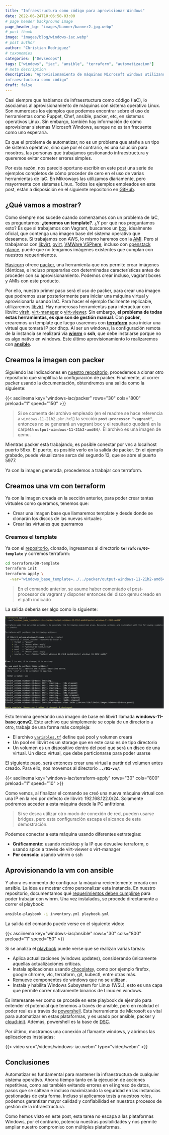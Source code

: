 ```yaml
---
title: "Infraestructura como código para aprovisionar Windows"
date: 2022-06-24T10:06:58-03:00
# page header background image
page_header_bg: "images/banner/banner2.jpg.webp"
# post thumb
image: "images/blog/windows-iac.webp"
# post author
author: "Christian Rodriguez"
# taxonomies
categories: ["Devsecops"]
tags: ["windows", "iac", "ansible", "terraform", "automatizacion"]
# meta description
description: "Aprovisionamiento de máquinas Microsoft windows utilizando
infraesrtuctura como código"
draft: false
---
```


Casi siempre que hablamos de infraesrtuctura como código (IaC), lo asociamos al
aprovisionamiento de máquinas con sistema operativo Linux. Son numerosos los
ejemplos que podemos encontrar sobre el uso de herramientas como Puppet, Chef,
ansible, packer, etc, en sistemas operativos Linux. Sin embargo, también hay
información de cómo aprovisionar sistemas Microsoft Windows, aunque no es tan
frecuente como uno esperaría.

Es que el problema de automatizar, no es un problema que atañe a un tipo de
sistema operativo, sino que por el contrario, es una solución para nosotros, las
personas que trabajamos gestionando infraestructura y queremos evitar cometer
errores simples.

Por esta razón, nos pareció oportuno escribir en este post una serie de ejemplos
completos de cómo proceder de cero en el uso de varias herramientas de IaC. En
Mikroways las utilizamos diariamente, pero mayormente con sistemas Linux. Todos
los ejemplos empleados en este post, están a disposición en el siguiente
repositorio en [GitHub](https://github.com/Mikroways/windows-packer-terraform-libvirt).

## ¿Qué vamos a mostrar?

Como siempre nos sucede cuando comenzamos con un problema de IaC, es
preguntarnos: __**¿tenemos un template?**__. ¿Y por qué nos preguntamos esto? Es
que si trabajamos con Vagrant, buscamos un [box](https://app.vagrantup.com/boxes/search),
idealmente oficial, que contenga una imagen base del sistema operativo que
deseamos. Si trabajamos con AWS, lo mismo haremos con la
[AMI](https://docs.aws.amazon.com/AWSEC2/latest/UserGuide/finding-an-ami.html).
Pero si trabajamos con [libvirt](https://libvirt.org/),
[ovirt](https://www.ovirt.org/), [VMWare
VSPhere](https://www.vmware.com/products/vsphere.html), incluso con [openstack
glance](https://docs.openstack.org/glance/latest/), puede que no tengamos
imágenes existentes que cumplan con nuestros requerimientos.

[Hasicorp](https://www.hashicorp.com/) ofrece [packer](https://www.packer.io/),
una herramienta que nos permite crear imágenes idénticas, e incluso prepararlas
con determinadas características antes de proceder con su aprovisionamiento.
Podemos crear incluso, vagrant boxes y AMIs con este producto.

Por ello, nuestro primer paso será el uso de packer, para crear una imagen que
podremos usar posteriormente para iniciar una máquina virtual y aprovisionarla
usando IaC. Para hacer el ejemplo fácilmente  replicable, utilizaremos
[libvirt](https://libvirt.org/). Hay numerosas herramientas para interactuar con
libvirt: [virsh](https://www.libvirt.org/manpages/virsh.html),
[virt-manager](https://virt-manager.org/) o
[virt-viewer](https://gitlab.com/virt-viewer/virt-viewer). Sin embargo, **el
problema de todas estas herramientas, es que son de gestión manual**. Con
**packer**, crearemos un template que luego usaremos con
[**terraform**](https://www.terraform.io/) para iniciar una virtual
que tomará IP por dhcp. Al ser un windows, la configuración remota de la
instancia se realizará vía
**[winrm](https://docs.microsoft.com/en-us/windows/win32/winrm/portal)** o
**ssh**, que debe instalarse porque no es algo nativo en windows. Este último
aprovisionamiento lo realizaremos con [**ansible**](https://www.ansible.com/).


## Creamos la imagen con packer

Siguiendo las indicaciones en [nuestro repositorio](https://github.com/Mikroways/windows-packer-terraform-libvirt),
procedemos a clonar otro repositorio que simplifica la  configuración de packer.
Finalmente, al correr packer usando la documentación, obtendremos una salida
como la siguiente:

{{< asciinema key="windows-iac/packer" rows="30" cols="800" preload="1" speed="150" >}}

> Si se comenta del archivo empleado (en el readme se hace referencia a
> `windows-11-21h2.pkr.hcl`) la sección **`post-processor "vagrant"`**,
> entonces no se generará un vagrant box y el resultado quedará en la carpeta
> **`output-windows-11-21h2-amd64/`**. El archivo es una imagen de qemu.

Mientras packer está trabajando, es posible conectar por vnc a localhost puerto
59xx. El puerto, es posible verlo en la salida de packer. En el ejemplo grabado,
puede visualizarse serca del segundo 13, que se abre el puerto 5977.

Ya con la imagen generada, procedemos a trabajar con terraform.

## Creamos una vm con terraform

Ya con la imagen creada en la sección anterior, para poder crear tantas
virtuales como queramos, tenemos que:

* Crear una imagen base que llamaremos template y desde donde se clonarán los
  discos de las nuevas virtuales
* Crear las virtuales que querramos

### Creamos el template

Ya con el [repositorio](https://github.com/Mikroways/windows-packer-terraform-libvirt),
clonado, ingresamos al directorio **`terraform/00-template`** y corremos
terraform:

```bash
cd terraform/00-template
terraform init
terraform apply \
  -var="windows_base_template=../../packer/output-windows-11-21h2-amd64/packer-windows-11-21h2-amd64"
```

> En el comando anterior, se asume haber comentado el post-processor de vagrant
> y disponer entonces del disco qemu creado en el path indicado

La salida debería ser algo como lo siguiente:

![terraform init](/images/blog/windows-iac-terraform-01.png)

Esto termina generando una imagen de base en libvirt llamada
**windows-11-base.qcow2**. Este archivo que simplemente se copia de un
directorio a otro, trabaja de una forma más compleja:

* El archivo
  [`variables.tf`](https://github.com/Mikroways/windows-packer-terraform-libvirt/blob/main/terraform/00-template/variables.tf)
  define qué pool y volumen creará
* Un pool en libvirt es un storage que en este caso es de tipo directorio
* Un volumen es un dispositivo dentro del pool que será un disco de una virtual.
  Un disco virtual, que debe particionarse para poder usarse

El siguiente paso, será entonces crear una virtual a partir del volumen antes
creado. Para ello, nos movemos al directorio **`../01-vm/`**:

{{< asciinema key="windows-iac/terraform-apply" rows="30" cols="800" preload="1"
speed="10" >}}

Como vemos, al finalizar el comando se creó una nueva máquina virtual con una IP
en la red por defecto de libvirt: 192.168.122.0/24. Solamente podremos acceder a
esta máquina desde la PC anfitriona. 

> Si se desea utilizar otro modo de conexión de red, pueden usarse bridges, pero
> esta configuración escapa el alcance de esta demostración.

Podemos conectar a esta máquina usando diferentes estrategias:


* **Gráficamente:** usando rdesktop y la IP que devuelve terraform, o
  usando spice a través de virt-viewer o virt-manager
* **Por consola:** usando winrm o ssh

## Aprovisionando la vm con ansible

Y ahora es momento de configurar la máquina recientemente creada con ansible. La
idea es mostrar cómo personalizar esta instancia. En nuestro repositorio,
documentamos qué [requerimientos deben
cumplirse](https://github.com/Mikroways/windows-packer-terraform-libvirt#ansible)
para poder trabajar con winrm. Una vez instalados, se procede directamente a
correr el playbook:

```bash
ansible-playbook -i inventory.yml playbook.yml
```

La salida del comando puede verse en el siguiente video:

{{< asciinema key="windows-iac/ansible" rows="30" cols="800" preload="1"
speed="50" >}}

Si se analiza el [playbook](https://github.com/Mikroways/windows-packer-terraform-libvirt/blob/main/ansible/playbook.yml)
puede verse que se realizan varias tareas:

* Aplica actualizaciones (windows updates), considerando únicamente aquellas
  actualizaciones críticas.
* Instala aplicaciones usando [chocolatey](https://chocolatey.org/), como por
  ejemplo firefox, google chrome, vlc, terraform, git, kubectl, entre otras más.
* Remueve componentes de windows que no se utilizan.
* Instala y habilita Windows Subsystem for Linux (WSL), esto es una capa que
  permite correr nativamente binarios de Linux en windows.

Es interesante ver como se procede en este playbook de ejemplo para entender el
potencial que tenemos a través de ansible, pero en realidad el poder real es a
través de [powershell](https://docs.microsoft.com/en-us/powershell/). Esta
herramienta de Microsoft es vital para automatizar en estas plataformas, y es
usado por ansible, packer y [cloud-init](https://cloudinit.readthedocs.io/en/latest/).
Además, powershell es la base de [DSC](https://docs.microsoft.com/en-us/powershell/dsc/overview).

Por último, mostramos una conexión al flamante windows, y abrimos las
aplicaciones instaladas:

{{< video src="/videos/windows-iac.webm" type="video/webm" >}}

## Conclusiones

Automatizar es fundamental para mantener la infraestructura de cualquier
sistema operativo. Ahorra tiempo tanto en la ejecución de acciones repetitivas,
como así también evitando errores en el ingreso de datos, pasos que se saltean e
incluso maximizando la seguridad en las instancias gestionadas de esta forma.
Incluso si aplicamos tests a nuestros roles, podemos garantizar mayor calidad y
confiabilidad en nuestros procesos de gestión de la infraestructura.

Como hemos visto en este post, esta tarea no escapa a las plataformas Windows,
por el contrario, potencia nuestras posibilidades y nos permite ampliar nuestro
compromiso con múltiples plataformas.
